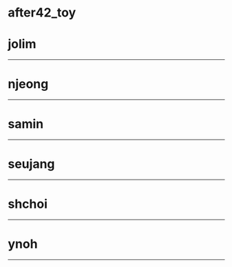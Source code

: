 # after42_toy
# jolim
<hr/>

# njeong
<hr/>

# samin
<hr/>

# seujang
<hr/>

# shchoi
<hr/>

# ynoh
<hr/>

